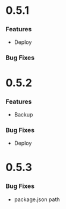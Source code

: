 # 0.5.1
### Features
* Deploy
### Bug Fixes

# 0.5.2
### Features
* Backup
### Bug Fixes
* Deploy

# 0.5.3
### Bug Fixes
* package.json path
